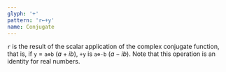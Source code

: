 ```yaml
---
glyph: '+'
pattern: 'r←+y'
name: Conjugate
---
```


`r` is the result of the scalar application of the complex conjugate function, that is, if `y` = `a⊕b` ($a + ib$), `+y` is `a⊕-b` ($a - ib$). Note that this operation is an identity for real numbers.